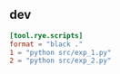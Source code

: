 ## dev

```toml
[tool.rye.scripts]
format = "black ."
1 = "python src/exp_1.py"
2 = "python src/exp_2.py"
```
